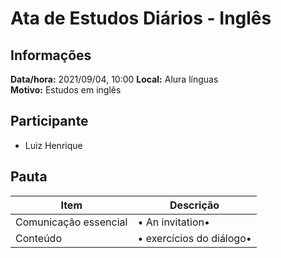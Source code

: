 # Ata de Estudos Diários - Inglês

## Informações

**Data/hora:** 2021/09/04, 10:00
**Local:** Alura línguas <br>
**Motivo:** Estudos em inglês

## Participante

- Luiz Henrique

## Pauta

| Item                  | Descrição                     |
| --------------------- | ----------------------------- |
| Comunicação essencial | • An invitation• <br>         |
| Conteúdo              | • exercícios do diálogo• <br> |
